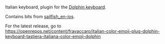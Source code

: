 Italian keyboard, plugin for the [Dolphin keyboard](https://openrepos.net/content/saberaltria/dolphin-keyboard-core). 

Contains bits from [sailfish_en-ios](https://github.com/tmikkonen/sailfish_en-ios).

For the latest release, go to https://openrepos.net/content/fravaccaro/italian-color-emoji-plug-dolphin-keyboard-tastiera-italiana-color-emoji-dolphin
